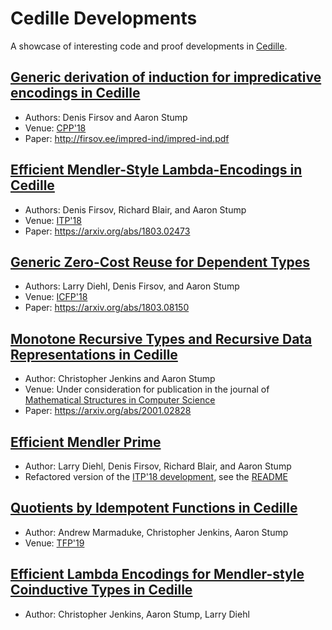 # Cedille Developments
A showcase of interesting code and proof developments in [Cedille](https://github.com/cedille/cedille).

## [Generic derivation of induction for impredicative encodings in Cedille](impred-ind)
* Authors: Denis Firsov and Aaron Stump
* Venue: [CPP'18](https://popl18.sigplan.org/track/CPP-2018)
* Paper: http://firsov.ee/impred-ind/impred-ind.pdf

## [Efficient Mendler-Style Lambda-Encodings in Cedille](efficient-mendler)
* Authors: Denis Firsov, Richard Blair, and Aaron Stump
* Venue: [ITP'18](https://itp2018.inria.fr/)
* Paper: https://arxiv.org/abs/1803.02473

## [Generic Zero-Cost Reuse for Dependent Types](generic-reuse)
* Authors: Larry Diehl, Denis Firsov, and Aaron Stump
* Venue: [ICFP'18](https://conf.researchr.org/home/icfp-2018)
* Paper: https://arxiv.org/abs/1803.08150

## [Monotone Recursive Types and Recursive Data Representations in Cedille](recursive-representation-of-data)
* Author: Christopher Jenkins and Aaron Stump
* Venue: Under consideration for publication in the journal of [Mathematical Structures in Computer Science](https://www.cambridge.org/core/journals/mathematical-structures-in-computer-science)
* Paper: https://arxiv.org/abs/2001.02828

## [Efficient Mendler Prime](efficient-mendler-prime)
* Author: Larry Diehl, Denis Firsov, Richard Blair, and Aaron Stump
* Refactored version of the [ITP'18 development](efficient-mendler),
  see the [README](efficient-mendler-prime/README.md)

## [Quotients by Idempotent Functions in Cedille](idem-quotients)
* Author: Andrew Marmaduke, Christopher Jenkins, Aaron Stump
* Venue: [TFP'19](https://www.tfp2019.org/)

## [Efficient Lambda Encodings for Mendler-style Coinductive Types in Cedille](efficient-mendler-codata)
 * Author: Christopher Jenkins, Aaron Stump, Larry Diehl

